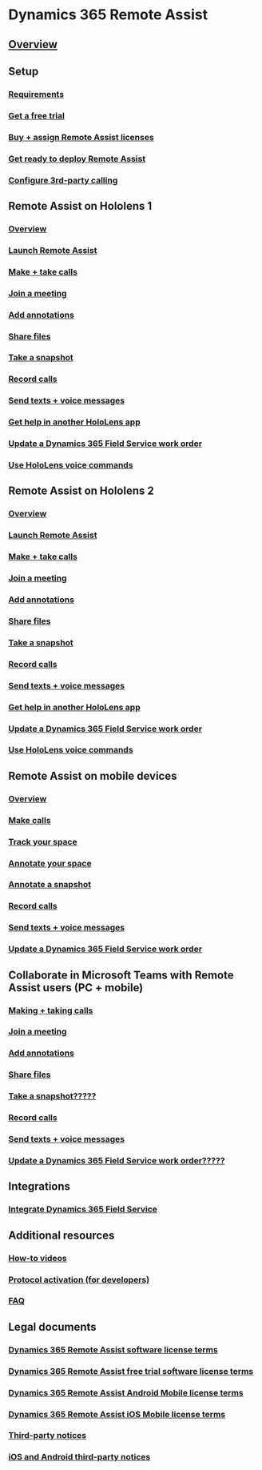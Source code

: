 # Dynamics 365 Remote Assist
## [Overview](index.md)
## Setup
### [Requirements](requirements.md)
### [Get a free trial](try-remote-assist-free.md)
### [Buy + assign Remote Assist licenses](buy-remote-assist.md)
### [Get ready to deploy Remote Assist](deploy-remote-assist.md)
### [Configure 3rd-party calling](cross-company-calling.md)
## Remote Assist on Hololens 1
### [Overview](user-guide.md)
### [Launch Remote Assist](launch-hololens-1.md)
### [Make + take calls](making-taking-calls-hololens-1.md)
### [Join a meeting](join-meeting-hololens-1.md)
### [Add annotations](add-annotations-hololens-1.md)
### [Share files](share-files-hololens-1.md)
### [Take a snapshot](take-snapshot-hololens-1.md)
### [Record calls](record-calls-hololens-1.md)
### [Send texts + voice messages](send-texts-voice-messages-hololens-1.md)
### [Get help in another HoloLens app](get-help-holoLens-app-hololens-1.md)
### [Update a Dynamics 365 Field Service work order](update-field-service-work-order-hololens-1.md)
### [Use HoloLens voice commands](voice-commands-hololens-1.md)
## Remote Assist on Hololens 2
### [Overview](overview-hololens-2.md)
### [Launch Remote Assist](launch-hololens-2.md)
### [Make + take calls](making-taking-calls-hololens-2.md)
### [Join a meeting](join-meeting-hololens-2.md)
### [Add annotations](add-annotations-hololens-2.md)
### [Share files](share-files-hololens-2.md)
### [Take a snapshot](take-snapshot-hololens-2.md)
### [Record calls](record-calls-hololens-2.md)
### [Send texts + voice messages](send-texts-voice-messages-hololens-2.md)
### [Get help in another HoloLens app](get-help-holoLens-app-hololens-2.md)
### [Update a Dynamics 365 Field Service work order](update-field-service-work-order-hololens-2.md)
### [Use HoloLens voice commands](voice-commands-hololens-2.md)
## Remote Assist on mobile devices
### [Overview](mobile-app/index.md)
### [Make calls](mobile-app/making-calls.md)
### [Track your space](mobile-app/track-space.md)
### [Annotate your space](mobile-app/annotate-space.md)
### [Annotate a snapshot](mobile-app/annotate-snapshot.md)
### [Record calls](mobile-app/record-calls.md)
### [Send texts + voice messages](mobile-app/send-texts-voice-messages.md)
### [Update a Dynamics 365 Field Service work order](mobile-app/update-field-service-work-orders.md)
## Collaborate in Microsoft Teams with Remote Assist users (PC + mobile)
### [Making + taking calls](use-microsoft-teams-with-remote-assist.md)
### [Join a meeting](join-a-meeting-teams.md)
### [Add annotations](add-annotations-teams.md)
### [Share files](share-files-teams.md)
### [Take a snapshot?????](take-snapshot-teams.md)
### [Record calls](record-calls-teams.md)
### [Send texts + voice messages](send-texts-voice-messages-teams.md)
### [Update a Dynamics 365 Field Service work order?????](update-field-service-work-orders-teams.md)
## Integrations
### [Integrate Dynamics 365 Field Service](troubleshoot-field-service.md)
## Additional resources
### [How-to videos](videos.md)
### [Protocol activation (for developers)](protocol-activation.md)
### [FAQ](faq.md)
## Legal documents
### [Dynamics 365 Remote Assist software license terms](../legal/remote-assist-license-terms.md)
### [Dynamics 365 Remote Assist free trial software license terms](../legal/remote-assist-license-terms-free-trial.md)
### [Dynamics 365 Remote Assist Android Mobile license terms](../legal/remote-assist-mobile-android.md)
### [Dynamics 365 Remote Assist iOS Mobile license terms](../legal/remote-assist-mobile-iOS.md)
### [Third-party notices](../legal/remote-assist-third-party-notice.md)
### [iOS and Android third-party notices](../legal/ios-android-third-party.md)
